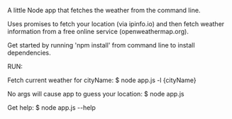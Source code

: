 A little Node app that fetches the weather from the command line.

Uses promises to fetch your location (via ipinfo.io) and then fetch weather information from a free online service (openweathermap.org).

Get started by running 'npm install' from command line to install dependencies.

RUN:

Fetch current weather for cityName: 
  $ node app.js -l {cityName} 

No args will cause app to guess your location:
  $ node app.js 

Get help: 
  $ node app.js --help 
